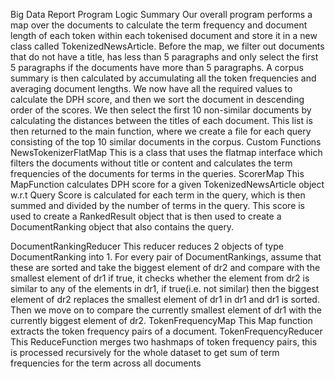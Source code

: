 Big Data Report
Program Logic Summary
Our overall program performs a map over the documents to calculate the term frequency and document length of each token within 
each tokenised document and store it in a new class called TokenizedNewsArticle. Before the map, we filter out documents that do 
not have a title, has less than 5 paragraphs and only select the first 5 paragraphs if the documents have more than 5 
paragraphs. A corpus summary is then calculated by accumulating all the token frequencies and averaging document lengths. We now 
have all the required values to calculate the DPH score, and then we sort the document in descending order of the scores. We 
then select the first 10 non-similar documents by calculating the distances between the titles of each document. This list is 
then returned to the main function, where we create a file for each query consisting of the top 10 similar documents in the 
corpus.
​​Custom Functions
NewsTokenizerFlatMap
This is a class that uses the flatmap interface which filters the documents without title or content and  calculates the term 
frequencies of the documents for terms in the queries.
ScorerMap
This MapFunction calculates DPH score for a given TokenizedNewsArticle object w.r.t  Query Score is calculated for each term in 
the query, which is then summed and divided by the number of terms in the query. This score is used to create a RankedResult 
object that is then used to create a DocumentRanking object that also contains the query.


DocumentRankingReducer
This reducer reduces 2 objects of type DocumentRanking into 1. For every pair of DocumentRankings, assume that these are sorted 
and take the biggest element of dr2 and compare with the smallest element of dr1 if true, it checks whether the element from dr2 
is similar to any of the elements in dr1, if true(i.e. not similar) then the biggest element of dr2 replaces the smallest 
element of dr1 in dr1 and dr1 is sorted. Then we move on to compare the currently smallest element of dr1 with the currently 
biggest element of dr2.
TokenFrequencyMap
This Map function extracts the token frequency pairs of a document.
TokenFrequencyReducer
This ReduceFunction merges two hashmaps of token frequency pairs, this is processed recursively for the whole dataset to get sum 
of term frequencies for the term across all documents

